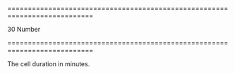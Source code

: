 ===========================================================================
<!--default-->30<!--/default-->
<!--type-->Number<!--/type-->
===========================================================================

<!--shortDescription-->
The cell duration in minutes.
<!--/shortDescription-->

<!--fullDescription-->

<!--/fullDescription-->